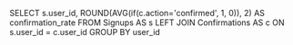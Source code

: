 SELECT s.user_id, ROUND(AVG(if(c.action='confirmed', 1, 0)), 2) AS confirmation_rate
FROM Signups AS s
LEFT JOIN Confirmations AS c
ON s.user_id = c.user_id
GROUP BY user_id